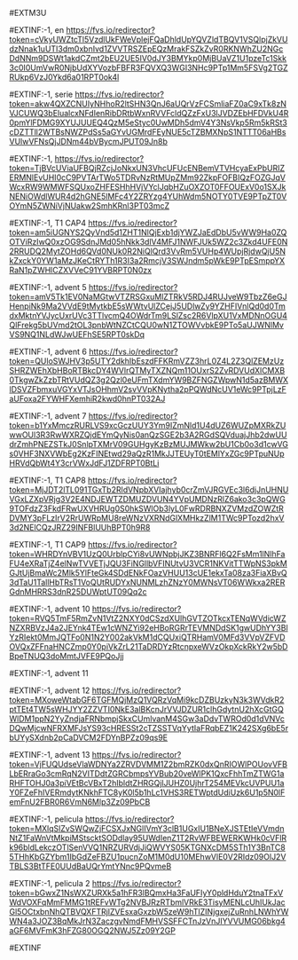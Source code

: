#EXTM3U

#EXTINF:-1, en
https://fvs.io/redirector?token=cVkyUWZtcTl5VzdlUkFWeVplejFQaDhldUpYQVZldTBQV1VSQlpjZkVUdzNnak1uUTI3dm0xbnIvd1ZVVTRSZEpEQzMrakFSZkZvR0RKNWhZU2NGcDdNNm9DSWt1akdCZmt2bEU2UE5IV0dJY3BMYkp0MjBUaVZ1U1pzeTc1Skk3c0I0UmVwR0NjbUdXYVozbFBFR3FQVXQ3WGI3NHc9PTp1Mm5FSVg2TGZRUkp6VzJ0Ykd6a01RPT0ok4l





#EXTINF:-1, serie
https://fvs.io/redirector?token=akw4QXZCNUIyNHhoR2ltSHN3QnJ6aUQrVzFCSmliaFZ0aC9xTk8zNVJCUWQ3bElualcxNFdIenRibDRtbWxnRVVFcldQZzFxU3lJVDZEbHFDVkU4R0pmYlFDMG9XYUJUUEQ4QzM5eStyc0UwMDh5dmV4Y3NsVkp5Rm5kRSt3cDZTTll2WTBsNWZPdSs5aGYvUGMrdFEyNUE5cTZBMXNpS1NTTT06aHBsVUlwVFNsQjJDNm44bVBycmJPUT09Jn8b


#EXTINF:-1, 
https://fvs.io/redirector?token=TjBVcUViaUFBQjRZcjJoNkxUN3VhcUFUcENBemVTVHcyaExPbURIZERMNlEvUHI0cC9PVTArTWo5TDRvNzRtMUpZMm92ZkpFOFBIQzFOZGJqVWcxRW9WMWFSQUxoZHFESHhHVjVYclJqbHZuOXZOT0FFOUExV0o1SXJkNENiOWdlWUR4d2hGNE5lMFc4Y2ZRYzg4YUhWdm5NOTY0TVE9PTpZT0VOYmN5ZWNiVjNUakw2SmhKRnl3PT03mcZ

#EXTINF:-1, T1 CAP4
https://fvs.io/redirector?token=am5iUGNYS2QyVnd5d1ZHT1NlQjExb1djYWZJaEdDbU5vWW9Ha0ZQOTViRzIwQ0xzOG9SdnJMd05hNkk3dlV4MFJ1NWFJUk5WZ2c3Zkd4UFE0N2RRUDQ2MytZOHd6QVd0NUk0R2NiQlQrd3VvRm5VUHp4WUpjRjdwQjU5NkZxckY0YW1aMzJKeCtRYTh1R3I3a2RmcjV3SWJndm5pWkE9PTpESmppYXRaN1pZWHlCZXVVeC91YVBRPT0N0zx


#EXTINF:-1, advent 5
https://fvs.io/redirector?token=amV5Tk1EV0NaMGtwVTZRSGxuMlZTRkV5RDJ4RUJveW9TbzZ6eGJHenpiNk9Ma2VVdE9tMytkbE5sWWtvUlZCejJ5UDlwZy9YZHFIVnlQd0d0TmdxMktnYVJycUxrUVc3TTlvcmQ4OWdrTm9LSlZsc2R6VlpXU1VxMDNnOGU4QlFrekg5bUVmd2tOL3pnbWtNZCtCQU0wN1ZTOWVvbkE9PTo5aUJWNlMvVS9NQ1NLdWJwUEFhSE5RPT0skDq

#EXTINF:-1, advent 6
https://fvs.io/redirector?token=QUloSWJHV3p5UTY2dkhIbEszdFFKRmVZZ3hrL0Z4L2Z3QlZEMzUzSHRZWEhXbHBoRTBkcDY4WVlrQTMyTXZNQm11OUxrS2ZvRDVUdXlCMXB0TkgwZkZzbTRtVUdQZ3g2Qzl0eUFmTXdmYW9BZFNGZWpwN1d5azBMWXlDSVZFbmxuVGYxVTJsOHhmV2svVVpKNytha2pPQWdNcUV1eWc9PTpjLzFaUFoxa2FYWHFXemhiR2kwd0hnPT032AJ


#EXTINF:-1, advent 7
https://fvs.io/redirector?token=b1YxMmczRURLVS9xcGczUUY3Ym9IZmNld1U4dUZ6WUZpMXRkZUwwOUl3R3RwWXRZQjdEYmQyNis0anQzSGE2b3A2RGdSQVduajJhb2dwUUdrZmhPNEZSTkJ0SnlpTXMrV09GUHgyKzBzMUJMWkw2bU1Cb0o3d1cwVGs0VHF3NXVWbEg2KzFINEtwd29aQzR1MkJJTEUyT0tEMlYxZGc9PTpuNUpHRVdQbWt4Y3crVWxJdFJ1ZDFRPT0BtLi


#EXTINF:-1, T1 CAP8
https://fvs.io/redirector?token=MjJDT2lTL091TGxTb2RldVNpbXVIajhyb0crZmVJRGVEc3l6djJnUHNUVGxLZXpVRjg3V2E4NDJEWTZDMUZDVUN4YVpUMDNzRlZ6ako3c3pQWG9TOFdzZ3FkdFRwUXVHRUg0S0hkSWlOb3lyL0FwRDRBNXZVMzdZOWZtRDVMY3pFLzIrV2RrUWRpMU8reWNzVXRNdGlXMHkzZlM1TWc9PTozd2hxV3d2NElCQzJRZ29INFBlUUhBPT0h9R8


#EXTINF:-1, T1 CAP9
https://fvs.io/redirector?token=WHRDYnVBV1UzQ0UrblpCYi8vUWNpbjJKZ3BNRFl6Q2FsMm1lNlhFaFU4eXRaTjZ4elNwTVVETjJQU3FiNGllbVFINUtvU3VCR1NKVitTTWpNS3pkMGJtUjBmaWc2Mlk5YlFteGk4SDdENkFOazVHUU13cUE1ekxTa08za3FiaXBvQ3dTaU1TallHbTRsT1VoQUtRUDYxNUNMLzhZNzY0MWNsVT06WWkxa2RERGdnMHRRS3dnR25DUWptUT09Qq2c


#EXTINF:-1, advent 10
https://fvs.io/redirector?token=RVQ5TmF5RmZvN1VtZ2NXY0dCSzdXUlhGVTZOTkcxTENqWVdicWZNZXRBVzJ4a2JEYnk4TEw1cWNZYi92eHBoRGRrTEVMNDdSK1gwUDhYY3BlYzRIekt0MmJQTFo0N1N2Y002akVkM1dCQUxiQTRHamV0MFd3VVpVZFVDOVQxZFFnaHNCZmp0Y0piVkZrL21TaDRDYzRtcnpxeWVzOkpXckRkY2w5bDBpeTNUQ3doMmtJVFE9PQoJjj


#EXTINF:-1, advent 11



#EXTINF:-1, advent 12
https://fvs.io/redirector?token=MXoweWtabGF6TGFMQjMzQ1VQRzVqMi9kcDZBUzkyN3k3WVdkR2ptTEt4TW5sWHJYY2ZZVTI0NkE3alBKcnJrVVJDZUR1clhGdytnU2hXcGtGQWlDM1ppN2YyZndjaFRNbmpjSkxCUmlvanM4SGw3aDdvTWROd0d1dVNVcDQwMjcwNFRXMFJsYS93cHRESSt2cTZSSTVqYytIaFRqbEZ1K242SXg6bE5rbUYySXdnb2pCaDVCM2FDYnBPZz09qs9E

#EXTINF:-1, advent 13
https://fvs.io/redirector?token=VjFUQUdseVlaWDNYa2ZRVDVMM1Z2bmRZK0dxQnRIOWlPOUovVFBLbERraGo3cmRqN2VITDdtZGRCbmpsYVBub20veWlPK1QxcFhhTmZTWG1aRHFTOHJ0a3piVEtBcVBxT2hIbldtZHRGQjlJUHZ0UjhrT254MEVkcUVPUU1aY0FZeFhIVERmdytKNkhFTC8yK0l5b1hLc1VHS3RETWptdUdiUzk6U1p5N0lFemFnU2FBR0R6VmN6Mlp3Zz09PbCB


#EXTINF:-1, pelicula
https://fvs.io/redirector?token=MXlqSlZvSWQwZjFCSXJxNGlIVmY3clB1UGxIU1BNeXJSTEtIeVVmdnNtZ1FaWnVtMkpiMStscktSODdlay95UWdIenZ1T2RvWFBEWERKWHk0cVFlRk96bldLekczOTlSenVVQ1NRZURVdjJiQWVYS05KTGNXcDM5STh1Y3BnTC85THhKbGZYbm1IbGdZeFBZU1pucnZoM1M0dU10MEhwVlE0V2RIdz09OlJ2VTBLS3BtTFE0UUdBaUQrYmtYNnc9PQvmeB


#EXTINF:-1, pelicula 2
https://fvs.io/redirector?token=bGwxZ1NsWXZURXk5a1hFR3lBQmxHa3FaUFIyY0pldHduY2tnaTFxVWdVOXFqMmFMMG1tREFvWTg2NVBJRzRTbmlVRkE3TisyMENLcUhIUkJacGl5OCtxbnNhQTBVQXFTRjlZVEsxaGxzbW5zeW9hTlZINjgxejZuRnhLNWhYWWN4a3JOZ3BqMkJrN3ZaczgvNmdFMHVSSFFCTnJzVnJIYVVUMG06bkg4aGF6MVFmK3hFZG80OGQ2NWJ5Zz09Y2GP


#EXTINF




